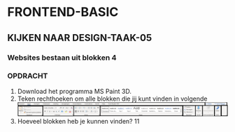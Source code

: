 # FRONTEND-BASIC

## KIJKEN NAAR DESIGN-TAAK-05

### Websites bestaan uit blokken 4

### OPDRACHT

1. Download het programma MS Paint 3D.
2. Teken rechthoeken om alle blokken die jij kunt vinden in volgende ![Word toolbar](images/toolbar.png)
3. Hoeveel blokken heb je kunnen vinden? 11


<!--- ------------ DIT COMMENTAAR LATEN STAAN AUB ------------
------------------ ------------------------------ ------------
------------------ eagle ref:77688930
------------------ ------------------------------ ------------
------------------ DIT COMMENTAAR LATEN STAAN AUB -------- -->
